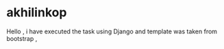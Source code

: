 # akhilinkop
Hello , i have executed the task using Django and template was taken from bootstrap , 
